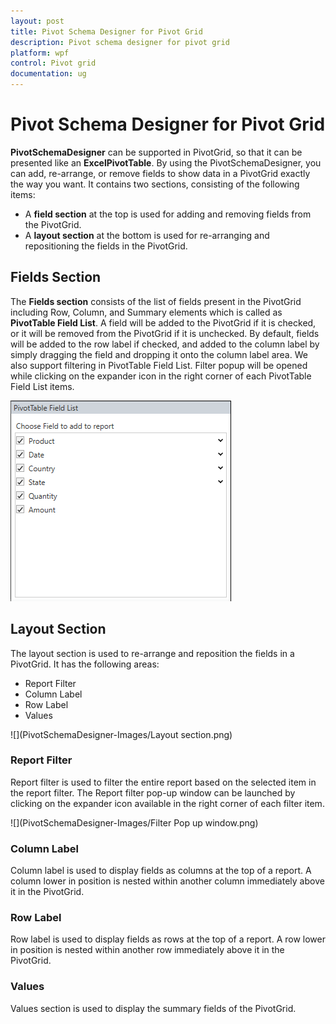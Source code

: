 ```yaml
---
layout: post
title: Pivot Schema Designer for Pivot Grid
description: Pivot schema designer for pivot grid
platform: wpf
control: Pivot grid
documentation: ug
---
```


# Pivot Schema Designer for Pivot Grid

**PivotSchemaDesigner** can be supported in PivotGrid, so that it can be presented like an **ExcelPivotTable**. By using the PivotSchemaDesigner, you can add, re-arrange, or remove fields to show data in a PivotGrid exactly the way you want. It contains two sections, consisting of the following items:

* A **field section** at the top is used for adding and removing fields from the PivotGrid.
* A **layout section** at the bottom is used for re-arranging and repositioning the fields in the PivotGrid.

## Fields Section

The **Fields section** consists of the list of fields present in the PivotGrid including Row, Column, and Summary elements which is called as **PivotTable Field List**. A field will be added to the PivotGrid if it is checked, or it will be removed from the PivotGrid if it is unchecked. By default, fields will be added to the row label if checked, and added to the column label by simply dragging the field and dropping it onto the column label area. We also support filtering in PivotTable Field List. Filter popup will be opened while clicking on the expander icon in the right corner of each PivotTable Field List items.

![FieldsSection](PivotSchemaDesigner-Images/FieldsSection.png)

## Layout Section

The layout section is used to re-arrange and reposition the fields in a PivotGrid. It has the following areas:

* Report Filter
* Column Label
* Row Label
* Values

![](PivotSchemaDesigner-Images/Layout section.png)

### Report Filter

Report filter is used to filter the entire report based on the selected item in the report filter. The Report filter pop-up window can be launched by clicking on the expander icon available in the right corner of each filter item.

![](PivotSchemaDesigner-Images/Filter Pop up window.png)

### Column Label

Column label is used to display fields as columns at the top of a report. A column lower in position is nested within another column immediately above it in the PivotGrid.

### Row Label

Row label is used to display fields as rows at the top of a report. A row lower in position is nested within another row immediately above it in the PivotGrid.

### Values

Values section is used to display the summary fields of the PivotGrid.
